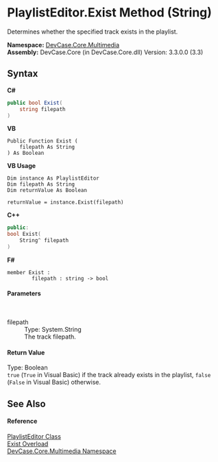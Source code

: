 # PlaylistEditor.Exist Method (String)
 

Determines whether the specified track exists in the playlist.

**Namespace:**&nbsp;<a href="N_DevCase_Core_Multimedia">DevCase.Core.Multimedia</a><br />**Assembly:**&nbsp;DevCase.Core (in DevCase.Core.dll) Version: 3.3.0.0 (3.3)

## Syntax

**C#**<br />
``` C#
public bool Exist(
	string filepath
)
```

**VB**<br />
``` VB
Public Function Exist ( 
	filepath As String
) As Boolean
```

**VB Usage**<br />
``` VB Usage
Dim instance As PlaylistEditor
Dim filepath As String
Dim returnValue As Boolean

returnValue = instance.Exist(filepath)
```

**C++**<br />
``` C++
public:
bool Exist(
	String^ filepath
)
```

**F#**<br />
``` F#
member Exist : 
        filepath : string -> bool 

```


#### Parameters
&nbsp;<dl><dt>filepath</dt><dd>Type: System.String<br />The track filepath.</dd></dl>

#### Return Value
Type: Boolean<br />`true` (`True` in Visual Basic) if the track already exists in the playlist, `false` (`False` in Visual Basic) otherwise.

## See Also


#### Reference
<a href="T_DevCase_Core_Multimedia_PlaylistEditor">PlaylistEditor Class</a><br /><a href="Overload_DevCase_Core_Multimedia_PlaylistEditor_Exist">Exist Overload</a><br /><a href="N_DevCase_Core_Multimedia">DevCase.Core.Multimedia Namespace</a><br />